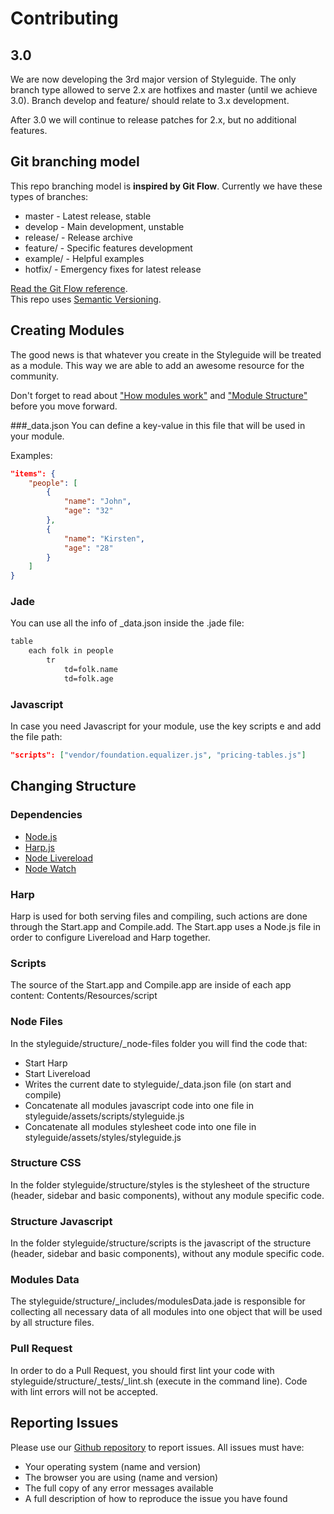 # Contributing

## 3.0
We are now developing the 3rd major version of Styleguide. The only branch type allowed to serve 2.x are hotfixes and master (until we achieve 3.0). Branch develop and feature/ should relate to 3.x development.

After 3.0 we will continue to release patches for 2.x, but no additional features.

## Git branching model
This repo branching model is **inspired by Git Flow**. Currently we have these types of branches:
- master - Latest release, stable
- develop - Main development, unstable
- release/ - Release archive
- feature/ - Specific features development
- example/ - Helpful examples
- hotfix/ - Emergency fixes for latest release

[Read the Git Flow reference](http://nvie.com/posts/a-successful-git-branching-model/).  
This repo uses [Semantic Versioning](http://semver.org/).

## Creating Modules

The good news is that whatever you create in the Styleguide will be treated as a module. This way we are able to add an awesome resource for the community.

Don't forget to read about ["How modules work"](http://hugeinc.github.io/styleguide/modules.html#how-they-work) and ["Module Structure"](http://hugeinc.github.io/styleguide/modules.html#modules-structure) before you move forward.

###_data.json
You can define a key-value in this file that will be used in your module.

Examples:

```json
"items": {
	"people": [
		{
			"name": "John",
			"age": "32"
		},
		{
			"name": "Kirsten",
			"age": "28"
		}
	]
}
```

### Jade
You can use all the info of _data.json inside the .jade file:

```html
table
	each folk in people
		tr
			td=folk.name
			td=folk.age
```

### Javascript
In case you need Javascript for your module, use the key scripts e and add the file path:

```json
"scripts": ["vendor/foundation.equalizer.js", "pricing-tables.js"]
```

## Changing Structure

### Dependencies
- <a href="http://nodejs.org" target="_blank">Node.js</a>
- <a href="http://harpjs.com" target="_blank">Harp.js</a>
- <a href="https://www.npmjs.com/package/livereload" target="_blank">Node Livereload</a>
- <a href="https://www.npmjs.com/package/watch" target="_blank">Node Watch</a>

### Harp
Harp is used for both serving files and compiling, such actions are done through the Start.app and Compile.add. The Start.app uses a Node.js file in order to configure Livereload and Harp together.

### Scripts
The source of the Start.app and Compile.app are inside of each app content: Contents/Resources/script

### Node Files
In the styleguide/structure/_node-files folder you will find the code that:  

- Start Harp
- Start Livereload
- Writes the current date to styleguide/_data.json file (on start and compile)
- Concatenate all modules javascript code into one file in styleguide/assets/scripts/styleguide.js
- Concatenate all modules stylesheet code into one file in styleguide/assets/styles/styleguide.js

### Structure CSS
In the folder styleguide/structure/styles is the stylesheet of the structure (header, sidebar and basic components), without any module specific code.

### Structure Javascript
In the folder styleguide/structure/scripts is the javascript of the structure (header, sidebar and basic components), without any module specific code.

### Modules Data
The styleguide/structure/_includes/modulesData.jade is responsible for collecting all necessary data of all modules into one object that will be used by all structure files.

### Pull Request
In order to do a Pull Request, you should first lint your code with styleguide/structure/_tests/_lint.sh (execute in the command line). Code with lint errors will not be accepted.

## Reporting Issues

Please use our <a href="http://github.com/hugeinc/styleguide">Github repository</a> to report issues. All issues must have:

- Your operating system (name and version)
- The browser you are using (name and version)
- The full copy of any error messages available
- A full description of how to reproduce the issue you have found
